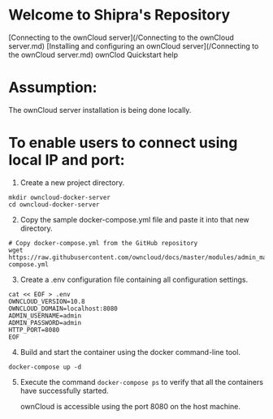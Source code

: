 # Welcome to Shipra's Repository

[Connecting to the ownCloud server](/Connecting to the ownCloud server.md)
[Installing and configuring an ownCloud server](/Connecting to the ownCloud server.md)
ownClod Quickstart help 
# Assumption:
The ownCloud server installation is being done locally.
# To enable users to connect using local IP and port:
1. Create a new project directory. 
```
mkdir owncloud-docker-server
cd owncloud-docker-server
```
2. Copy the sample docker-compose.yml file and paste it into that new directory.
```
# Copy docker-compose.yml from the GitHub repository
wget https://raw.githubusercontent.com/owncloud/docs/master/modules/admin_manual/examples/installation/docker/docker-compose.yml
```
3. Create a .env configuration file containing all configuration settings.
```
cat << EOF > .env
OWNCLOUD_VERSION=10.8
OWNCLOUD_DOMAIN=localhost:8080
ADMIN_USERNAME=admin
ADMIN_PASSWORD=admin
HTTP_PORT=8080
EOF
```
4. Build and start the container using the docker command-line tool. 
```
docker-compose up -d
```
5. Execute the command `docker-compose ps` to verify that all the containers have successfully started.

   ownCloud is accessible using the port 8080 on the host machine.
